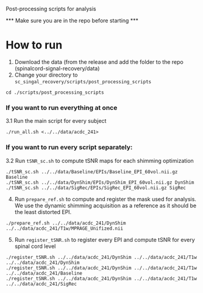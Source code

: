 Post-processing scripts for analysis

*** Make sure you are in the repo before starting ***

# How to run
1. Download the data (from the release and add the folder to the repo (spinalcord-signal-recovery/data)
2. Change your directory to `sc_singal_recovery/scripts/post_processing_scripts`
  ```
  cd ./scripts/post_processing_scripts
  ```

### If you want to run everything at once
3.1 Run the main script for every subject
  ```
  ./run_all.sh <../../data/acdc_241>
  ```

### If you want to run every script separately:
3.2 Run `tSNR_sc.sh` to compute tSNR maps for each shimming optimization
  ```
  ./tSNR_sc.sh ../../data/Baseline/EPIs/Baseline_EPI_60vol.nii.gz Baseline
  ./tSNR_sc.sh ../../data/DynShim/EPIs/DynShim_EPI_60vol.nii.gz DynShim
  ./tSNR_sc.sh ../../data/SigRec/EPIs/SigRec_EPI_60vol.nii.gz SigRec
  ```
4. Run `prepare_ref.sh` to compute and register the mask used for analysis. We use the dynamic shimming acquisition as a reference as it should be the least distorted EPI.
  ```
  ./prepare_ref.sh ../../data/acdc_241/DynShim ../../data/acdc_241/T1w/MPRAGE_Unifized.nii
  ```
5. Run `register_tSNR.sh` to register every EPI and compute tSNR for every spinal cord level
  ```
  ./register_tSNR.sh ../../data/acdc_241/DynShim ../../data/acdc_241/T1w ../../data/acdc_241/DynShim
  ./register_tSNR.sh ../../data/acdc_241/DynShim ../../data/acdc_241/T1w ../../data/acdc_241/Baseline
  ./register_tSNR.sh ../../data/acdc_241/DynShim ../../data/acdc_241/T1w ../../data/acdc_241/SigRec
  ```
